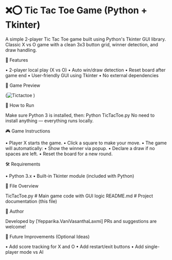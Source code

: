 # ❌⭕ Tic Tac Toe Game (Python + Tkinter)

A simple 2-player Tic Tac Toe game built using Python's Tkinter GUI library. Classic X vs O game with a clean 3x3 button grid, winner detection, and draw handling.

🧠 Features

• 2-player local play (X vs O)
• Auto win/draw detection
• Reset board after game end
• User-friendly GUI using Tkinter
• No external dependencies

📸 Game Preview

(![Tictactoe](https://github.com/user-attachments/assets/6afaed9c-405b-453b-9eb6-97140c09f0c9)
 )

🚀 How to Run

Make sure Python 3 is installed, then:
Python TicTacToe.py 
No need to install anything — everything runs locally.

🎮 Game Instructions

• Player X starts the game.
• Click a square to make your move.
• The game will automatically: 
• Show the winner via popup.
• Declare a draw if no spaces are left.
• Reset the board for a new round.

🛠️ Requirements

• Python 3.x
• Built-in Tkinter module (included with Python)

🧾 File Overview

TicTacToe.py # Main game code with GUI logic README.md # Project documentation (this file) 

🙌 Author

Developed by [Yepparika.VaniVasanthaLaxmi]
PRs and suggestions are welcome!

📝 Future Improvements (Optional Ideas)

• Add score tracking for X and O
• Add restart/exit buttons
• Add single-player mode vs AI

